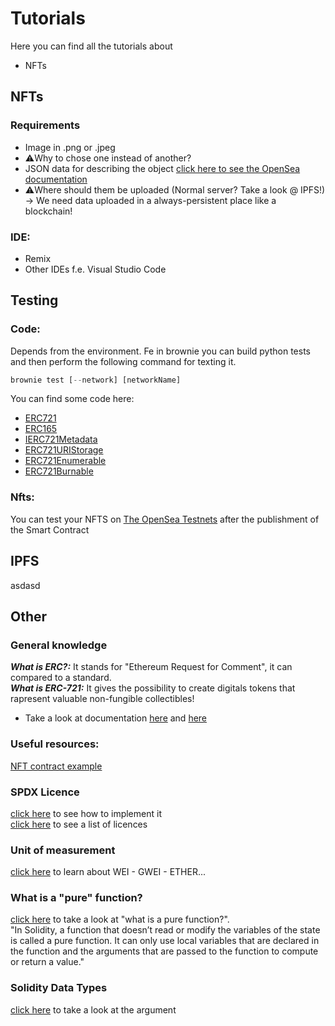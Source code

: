 # Tutorials
Here you can find all the tutorials about
- NFTs
## NFTs
### Requirements
- Image in .png or .jpeg
- ⚠️Why to chose one instead of another?
- JSON data for describing the object [click here to see the OpenSea documentation](https://docs.opensea.io/docs/metadata-standards)
- ⚠️Where should them be uploaded (Normal server? Take a look @ IPFS!) -> We need data uploaded in a always-persistent place like a blockchain!
### IDE:
- Remix
- Other IDEs f.e. Visual Studio Code
## Testing
### Code:
Depends from the environment. Fe in brownie you can build python tests and then perform the following command for texting it.
```python
brownie test [--network] [networkName]
```
You can find some code here:
- [ERC721](https://github.com/OpenZeppelin/openzeppelin-contracts/blob/master/contracts/token/ERC721/ERC721.sol)
- [ERC165](https://github.com/OpenZeppelin/openzeppelin-contracts/blob/master/contracts/utils/introspection/ERC165.sol)
- [IERC721Metadata](https://github.com/OpenZeppelin/openzeppelin-contracts/blob/master/contracts/token/ERC721/extensions/IERC721Metadata.sol)
- [ERC721URIStorage](https://github.com/OpenZeppelin/openzeppelin-contracts/blob/master/contracts/token/ERC721/extensions/ERC721URIStorage.sol) 
- [ERC721Enumerable](https://github.com/OpenZeppelin/openzeppelin-contracts/blob/master/contracts/token/ERC721/extensions/ERC721Enumerable.sol)
- [ERC721Burnable](https://github.com/OpenZeppelin/openzeppelin-contracts/blob/master/contracts/token/ERC721/extensions/ERC721Burnable.sol)

### Nfts:
You can test your NFTS on [The OpenSea Testnets](https://testnets.opensea.io/) after the publishment of the Smart Contract

## IPFS
asdasd

## Other
### General knowledge
___What is ERC?:___ It stands for "Ethereum Request for Comment", it can compared to a standard.<br>
___What is ERC-721:___ It gives the possibility to create digitals tokens that rapresent valuable non-fungible collectibles!<br>
-  Take a look at documentation [here](https://docs.openzeppelin.com/contracts/3.x/api/token/erc721#IERC721-balanceOf-address-) and [here](https://eips.ethereum.org/EIPS/eip-721)

### Useful resources: 
[NFT contract example](https://github.com/HashLips/hashlips_nft_contract)

### SPDX Licence
[click here](https://forum.openzeppelin.com/t/solidity-0-6-8-introduces-spdx-license-identifiers/2859) to see how to implement it <br>
[click here](https://spdx.org/licenses/) to see a list of licences

 ### Unit of measurement
 [click here](https://www.investopedia.com/terms/w/wei.asp#:~:text=Wei%20is%20the%20smallest%20denomination,one%20quintillionth%20of%20an%20ether) to learn about WEI - GWEI - ETHER...
 
 ### What is a "pure" function?
 [click here](https://www.educative.io/edpresso/what-are-pure-functions-in-solidity) to take a look at "what is a pure function?".<br>
 "In Solidity, a function that doesn’t read or modify the variables of the state is called a pure function. It can only use local variables that are declared in the function and the arguments that are passed to the function to compute or return a value."
 
 ### Solidity Data Types
 [click here](https://docs.soliditylang.org/en/v0.8.10/types.html) to take a look at the argument
